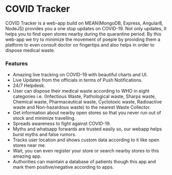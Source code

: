 # COVID Tracker

COVID Tracker is a web-app build on MEAN(MongoDB, Express, Angular8, NodeJS) provides you a one stop updates on COVID-19. Not only updates, It helps you to find open stores nearby during the quarantine period. 
By this web-app we try to minimize the movement of poeple by providing them a platform to even consult doctor on fingertips and also helps in order to dispose medical waste.

### Features

- Amazing live tracking on COVID-19  with beautiful charts and UI.
- Live Updates from the officials in terms of Push Notifications.
- 24/7 Helpdesk.
- User can dispose their medical waste according to WHO in eight categories i.e. (Infectious Waste, Pathological waste, Sharps waste, Chemical waste, Pharmaceutical waste, Cyctotoxic waste, Radioactive waste and Non-hazardous waste) to the nearest Waste Collector.
- Get information about nearby open stores so that you never run out of stock and minimize travelling.
- Spreads awareness to fight against COVID-19.
- Myths and whatsapp forwards are trusted easily so, our webapp helps burst myths and false rumors.
- Tracks user location and shows custom data according to it like open stores near me.
- Wait, you can even register your store or search nearby stores to this amazing app.
- Authorities can maintain a database of patients though this app and mark them positive/negative according to apps.


